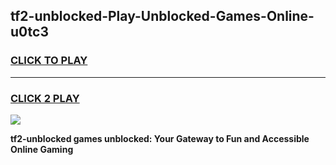 
## tf2-unblocked-Play-Unblocked-Games-Online-u0tc3
<h3>
<a href="https://premium76.site?title=tf2-unblocked&ref=25A">CLICK TO PLAY</a></h3>
<hr>

<h3>
<a href="https://premium76.site?title=tf2-unblocked&ref=25A">CLICK 2 PLAY</a>
  
</h3>

<a href="https://premium76.site?title=tf2-unblocked&ref=25A"><img src="https://clearcache.store/games.png"></a>


**tf2-unblocked games unblocked: Your Gateway to Fun and Accessible Online Gaming**
